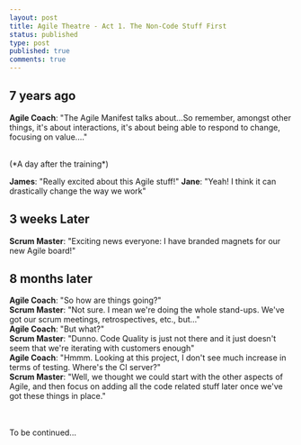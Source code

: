 ```yaml
---
layout: post
title: Agile Theatre - Act 1. The Non-Code Stuff First
status: published
type: post
published: true
comments: true
---
```


## 7 years ago

**Agile Coach**: "The Agile Manifest talks about...So remember, amongst other things, it's about interactions, it's about being able to respond to change, focusing on value...."

<br/>
(*A day after the training*)
<br/>


**James**: "Really excited about this Agile stuff!"
**Jane**: "Yeah! I think it can drastically change the way we work"

## 3 weeks Later

**Scrum Master**: "Exciting news everyone: I have branded magnets for our new Agile board!"

## 8 months later

**Agile Coach**: "So how are things going?"
<br/>
**Scrum Master**: "Not sure. I mean we're doing the whole stand-ups. We've got our scrum meetings, retrospectives, etc., but..."
<br/>
**Agile Coach**: "But what?"
<br/>
**Scrum Master**: "Dunno. Code Quality is just not there and it just doesn't seem that we're iterating with customers enough"
<br/>
**Agile Coach**: "Hmmm. Looking at this project, I don't see much increase in terms of testing. Where's the CI server?"
<br/>
**Scrum Master**: "Well, we thought we could start with the other aspects of Agile, and then focus on adding all the code related stuff later once we've got these things in place."


<br/><br/>
To be continued...
